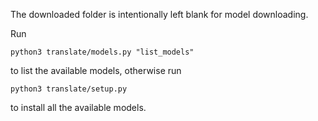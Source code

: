 The downloaded folder is intentionally left blank for model downloading.

Run
```
python3 translate/models.py "list_models"
```
to list the available models, otherwise run
```
python3 translate/setup.py
```
to install all the available models.